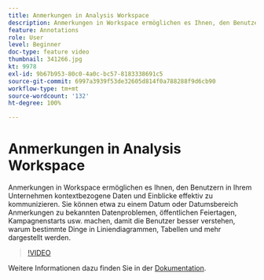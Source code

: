 ```yaml
---
title: Anmerkungen in Analysis Workspace
description: Anmerkungen in Workspace ermöglichen es Ihnen, den Benutzern in Ihrem Unternehmen kontextbezogene Daten und Einblicke effektiv zu kommunizieren. Sie können etwa zu einem Datum oder Datumsbereich Anmerkungen zu bekannten Datenproblemen, öffentlichen Feiertagen, Kampagnenstarts usw. machen, damit die Benutzer besser verstehen, warum bestimmte Dinge in Liniendiagrammen, Tabellen und mehr dargestellt werden.
feature: Annotations
role: User
level: Beginner
doc-type: feature video
thumbnail: 341266.jpg
kt: 9978
exl-id: 9b67b953-80c0-4a0c-bc57-8183338691c5
source-git-commit: 6997a3939f53de32605d814f0a788288f9d6cb90
workflow-type: tm+mt
source-wordcount: '132'
ht-degree: 100%

---
```


# Anmerkungen in Analysis Workspace

Anmerkungen in Workspace ermöglichen es Ihnen, den Benutzern in Ihrem Unternehmen kontextbezogene Daten und Einblicke effektiv zu kommunizieren. Sie können etwa zu einem Datum oder Datumsbereich Anmerkungen zu bekannten Datenproblemen, öffentlichen Feiertagen, Kampagnenstarts usw. machen, damit die Benutzer besser verstehen, warum bestimmte Dinge in Liniendiagrammen, Tabellen und mehr dargestellt werden.

>[!VIDEO](https://video.tv.adobe.com/v/341266/?quality=12&learn=on)

Weitere Informationen dazu finden Sie in der [Dokumentation](https://experienceleague.adobe.com/docs/analytics/analyze/analysis-workspace/components/annotations/overview.html?lang=de).
